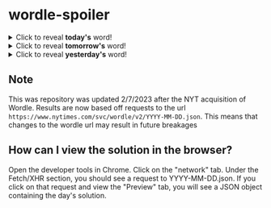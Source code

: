 # wordle-spoiler

<details>
  <summary>Click to reveal <b>today's</b> word!</summary>
  <br>
  <b> icing </b>
</details>

<details>
  <summary>Click to reveal <b>tomorrow's</b> word!</summary>
  <br>
  <b> reach </b>
</details>

<details>
  <summary>Click to reveal <b>yesterday's</b> word!</summary>
  <br>
  <b> squid </b>
</details>

## Note
This was repository was updated 2/7/2023 after the NYT acquisition of Wordle. Results are now based off requests to the url `https://www.nytimes.com/svc/wordle/v2/YYYY-MM-DD.json`. This means that changes to the wordle url may result in future breakages

## How can I view the solution in the browser?
Open the developer tools in Chrome. Click on the "network" tab. Under the Fetch/XHR section, you should see a request to YYYY-MM-DD.json. If you click on that request and view the "Preview" tab, you will see a JSON object containing the day's solution.